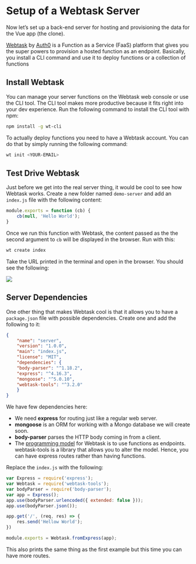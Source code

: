 # Setup of a Webtask Server

Now let’s set up a back-end server for hosting and provisioning the data for the Vue app (the clone).

[Webtask](https://webtask.io/) by [Auth0](https://auth0.com/) is a Function as a Service (FaaS) platform that gives you the super powers to provision a hosted function as an endpoint. Basically, you install a CLI command and use it to deploy functions or a collection of functions


## Install Webtask

You can manage your server functions on the Webtask web console or use the CLI tool. The CLI tool makes more productive because it fits right into your dev experience. Run the following command to install the CLI tool with npm:

```bash
npm install -g wt-cli
```

To actually deploy functions you need to have a Webtask account. You can do that by simply running the following command:

```bash
wt init <YOUR-EMAIL>
```

## Test Drive Webtask

Just before we get into the real server thing, it would be cool to see how Webtask works. Create a new folder named `demo-server` and add an `index.js` file with the following content:

```js
module.exports = function (cb) {
    cb(null, 'Hello World');
}
```

Once we run this function with Webtask, the content passed as the the second argument to `cb` will be displayed in the browser. Run with this:

```bash
wt create index
```

Take the URL printed in the terminal and open in the browser. You should see the following:


![](https://res.cloudinary.com/christekh/image/upload/v1521564028/T0RwEO5LQWu15i3UFjKu_Screen_20Shot_202017-04-26_20at_201.27.43_20PM_ngvppk.png)




## Server Dependencies

One other thing that makes Webtask cool is that it allows you to have a `package.json` file with possible dependencies. Create one and add the following to it:

```json
{
    "name": "server",
    "version": "1.0.0",
    "main": "index.js",
    "license": "MIT",
    "dependencies": {
    "body-parser": "^1.18.2",
    "express": "^4.16.3",
    "mongoose": "^5.0.10",
    "webtask-tools": "^3.2.0"
    }
}
```

We have few dependencies here:


- We need **express** for routing just like a regular web server.
- **mongoose** is an ORM for working with a Mongo database we will create soon.
- **body-parser** parses the HTTP body coming in from a client.
- The [programming model](https://webtask.io/docs/model) for Webtask is to use functions as endpoints. webtask-tools  is a library that allows you to alter the model. Hence, you can have express routes rather than having functions.

Replace the `index.js` with the following:

```js
var Express = require('express');
var Webtask = require('webtask-tools');
var bodyParser = require('body-parser');
var app = Express();
app.use(bodyParser.urlencoded({ extended: false }));
app.use(bodyParser.json());

app.get('/', (req, res) => {
    res.send('Hellow World');
})

module.exports = Webtask.fromExpress(app);
```

This also prints the same thing as the first example but this time you can have more routes.
